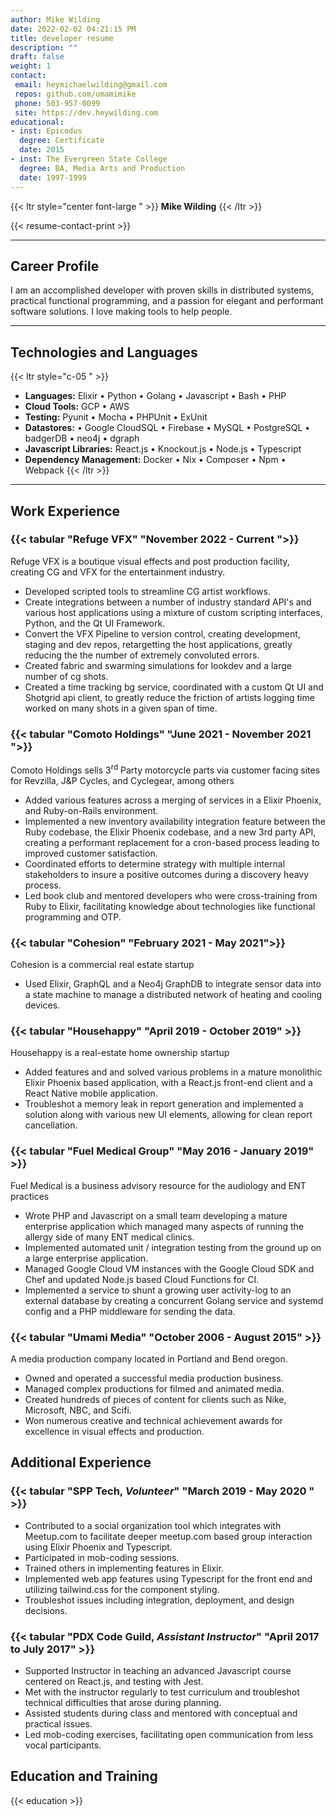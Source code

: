 ```yaml
---
author: Mike Wilding
date: 2022-02-02 04:21:15 PM
title: developer resume
description: ""
draft: false
weight: 1
contact:
 email: heymichaelwilding@gmail.com
 repos: github.com/umamimike 
 phone: 503-957-0099
 site: https://dev.heywilding.com
educational: 
- inst: Epicodus
  degree: Certificate
  date: 2015
- inst: The Evergreen State College
  degree: BA, Media Arts and Production
  date: 1997-1999
---
```



{{< ltr style="center font-large " >}}
 **Mike Wilding**
{{< /ltr >}}


{{< resume-contact-print >}}

---

## Career Profile 

I am an accomplished developer with proven skills in distributed systems, practical functional programming, and a passion for elegant and performant software solutions. I love making tools to help people. 

---

## Technologies and Languages
{{< ltr style="c-05  " >}}
* **Languages:**  Elixir •  Python •  Golang •  Javascript •  Bash • PHP
* **Cloud Tools:** GCP • AWS
* **Testing:** Pyunit • Mocha • PHPUnit • ExUnit
* **Datastores:** • Google CloudSQL • Firebase • MySQL • PostgreSQL • badgerDB • neo4j • dgraph
* **Javascript Libraries:** React.js • Knockout.js • Node.js • Typescript
* **Dependency Management:** Docker • Nix • Composer • Npm • Webpack
{{< /ltr >}}

---

## Work Experience

### {{< tabular "Refuge VFX"  "November 2022 - Current ">}}

Refuge VFX is a boutique visual effects and post production facility, creating CG and VFX for the entertainment industry.
-  Developed scripted tools to streamline CG artist workflows.
-  Create integrations between a number of industry standard API's and various host applications using a mixture of custom scripting interfaces, Python, and the Qt UI Framework.
-  Convert the VFX Pipeline to version control, creating development, staging and dev repos, retargetting the host applications, greatly reducing the the number of extremely convoluted errors.
-  Created fabric and swarming simulations for lookdev and a large number of cg shots.
- Created a time tracking bg service, coordinated with a custom Qt UI and Shotgrid api client, to greatly reduce the friction of artists logging time worked on many shots in a given span of time.

### {{< tabular "Comoto Holdings"  "June 2021 - November 2021 ">}}

Comoto Holdings sells 3<sup>rd</sup> Party motorcycle parts  via customer facing sites for Revzilla, J&P Cycles, and Cyclegear, among  others

* Added various features across a merging of services in a Elixir Phoenix, and Ruby-on-Rails environment.
* Implemented a new inventory availability integration feature between the Ruby codebase, the Elixir Phoenix codebase, and a new 3rd party API, creating a performant replacement for a cron-based process leading to improved customer satisfaction.
* Coordinated efforts to determine strategy with multiple internal stakeholders to insure a positive outcomes during a discovery heavy process.
* Led book club and mentored developers who were cross-training from Ruby to Elixir, facilitating knowledge about technologies like functional programming and OTP.

### {{< tabular "Cohesion" "February 2021 - May 2021">}}

Cohesion is a commercial real estate startup

* Used Elixir, GraphQL and a Neo4j GraphDB to integrate sensor data into a state machine to manage a distributed network of heating and cooling devices.

### {{< tabular "Househappy" "April 2019 - October 2019" >}}

Househappy is a real-estate home ownership startup

 - Added features and and solved various problems in a mature monolithic Elixir Phoenix based application, with a React.js front-end client and a React Native mobile application.
 - Troubleshot a memory leak in report generation and implemented a solution along with various new UI elements, allowing for clean report cancellation.

### {{< tabular "Fuel Medical Group" "May 2016 - January 2019" >}}
Fuel Medical is a business advisory resource for the audiology and ENT practices
 
* Wrote PHP and Javascript on a small team developing a mature enterprise application which managed many aspects of running the allergy side of many ENT medical clinics.
* Implemented automated unit / integration testing from the ground up on a large enterprise application.
* Managed Google Cloud VM instances with the Google Cloud SDK and Chef and updated Node.js based Cloud Functions for CI.
* Implemented a service to shunt a growing user activity-log to an external database  by creating a concurrent Golang service and systemd config and a PHP middleware for sending the data.

### {{< tabular "Umami Media" "October 2006 - August 2015" >}}

A media production company located in Portland and Bend oregon.

* Owned and operated a successful media production business.
* Managed complex productions for filmed and animated media.
* Created hundreds of pieces of content for clients such as Nike, Microsoft, NBC, and Scifi.
* Won numerous creative and technical achievement awards for excellence in visual effects and production.

<!-- ## Selection Of Projects -->
<!-- {{< include file="portfolio/maslow" >}} -->
<!-- {{<  include file="portfolio/umami-ohs-exhibit" >}} -->
<!-- {{<  include file="portfolio/e-commerce-shopping-cart" >}} -->
<!-- {{<  include file="portfolio/umami-grimm-pc-manager" >}} -->

## Additional Experience

### {{< tabular "SPP Tech, _Volunteer_"  "March 2019 - May 2020 " >}}

* Contributed to a social organization tool which integrates with Meetup.com to facilitate deeper meetup.com based group interaction using Elixir Phoenix and Typescript.
* Participated in mob-coding sessions.
* Trained others in implementing features in Elixir.
* Implemented web app features using Typescript for the front end and utilizing tailwind.css for the component styling.
* Troubleshot issues including integration, deployment, and design decisions.

### {{< tabular "PDX Code Guild, _Assistant Instructor_" "April 2017 to July 2017" >}}

* Supported Instructor in teaching an advanced Javascript course centered on React.js, and testing with Jest.
* Met with the instructor regularly to test curriculum and troubleshot technical difficulties that arose during planning.
* Assisted students during class and mentored with conceptual and practical issues.
* Led mob-coding exercises, facilitating open communication from less vocal participants.

## Education and Training
{{< education >}}

